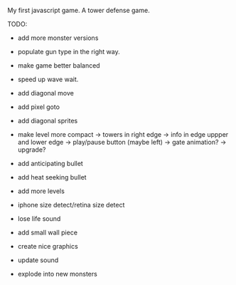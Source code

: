 My first javascript game. A tower defense game.

TODO:
- add more monster versions
- populate gun type in the right way.
- make game better balanced
- speed up wave wait.

- add diagonal move
- add pixel goto
- add diagonal sprites

- make level more compact
        -> towers in right edge
        -> info in edge uppper and lower edge
        -> play/pause button (maybe left)
        -> gate animation?
        -> upgrade?
- add anticipating bullet
- add heat seeking bullet

- add more levels

- iphone size detect/retina size detect
- lose life sound
- add small wall piece
- create nice graphics
- update sound

- explode into new monsters

